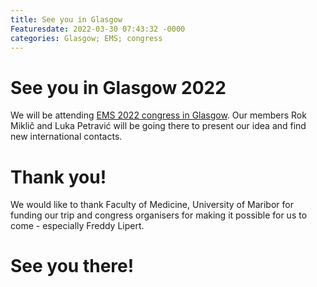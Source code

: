 ```yaml
---
title: See you in Glasgow
Featuresdate: 2022-03-30 07:43:32 -0000
categories: Glasgow; EMS; congress
---
```



# See you in Glasgow 2022

We will be attending [EMS 2022 congress in Glasgow](https://emseurope.org). Our members Rok Miklič and Luka Petravić will be going there to present our idea and find new international contacts.

# Thank you!

We would like to thank Faculty of Medicine, University of Maribor for funding our trip and congress organisers for making it possible for us to come - especially Freddy Lipert.

# See you there!
